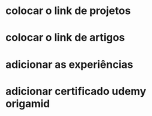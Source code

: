 
# colocar o link de projetos

# colocar o link de artigos 

# adicionar as experiências

# adicionar certificado udemy origamid
